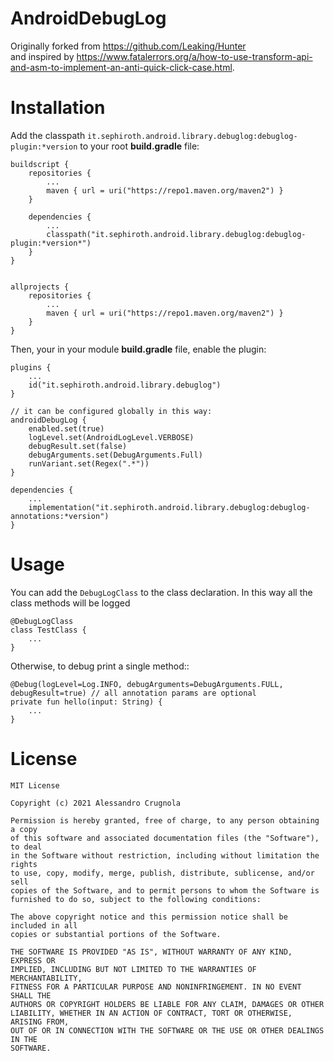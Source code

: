# AndroidDebugLog

Originally forked from https://github.com/Leaking/Hunter <br />
and inspired by https://www.fatalerrors.org/a/how-to-use-transform-api-and-asm-to-implement-an-anti-quick-click-case.html.


# Installation

Add the classpath `it.sephiroth.android.library.debuglog:debuglog-plugin:*version` to your root **build.gradle** file:

    buildscript {
        repositories {
            ...
            maven { url = uri("https://repo1.maven.org/maven2") }
        }

        dependencies {
            ...
            classpath("it.sephiroth.android.library.debuglog:debuglog-plugin:*version*")
        }
    }


    allprojects {
        repositories {
            ...
            maven { url = uri("https://repo1.maven.org/maven2") }
        }
    }

Then, your in your module **build.gradle** file, enable the plugin:

    plugins {
        ...
        id("it.sephiroth.android.library.debuglog")
    }

    // it can be configured globally in this way:
    androidDebugLog {
        enabled.set(true)
        logLevel.set(AndroidLogLevel.VERBOSE)
        debugResult.set(false)
        debugArguments.set(DebugArguments.Full)
        runVariant.set(Regex(".*"))
    }
    
    dependencies {
        ...
        implementation("it.sephiroth.android.library.debuglog:debuglog-annotations:*version")
    }

# Usage

You can add the `DebugLogClass` to the class declaration. In this way all the class methods will be logged

    @DebugLogClass
    class TestClass {
        ...
    }


Otherwise, to debug print a single method::

    @Debug(logLevel=Log.INFO, debugArguments=DebugArguments.FULL, debugResult=true) // all annotation params are optional
    private fun hello(input: String) {
        ...
    }


# License

    MIT License

    Copyright (c) 2021 Alessandro Crugnola

    Permission is hereby granted, free of charge, to any person obtaining a copy
    of this software and associated documentation files (the "Software"), to deal
    in the Software without restriction, including without limitation the rights
    to use, copy, modify, merge, publish, distribute, sublicense, and/or sell
    copies of the Software, and to permit persons to whom the Software is
    furnished to do so, subject to the following conditions:

    The above copyright notice and this permission notice shall be included in all
    copies or substantial portions of the Software.

    THE SOFTWARE IS PROVIDED "AS IS", WITHOUT WARRANTY OF ANY KIND, EXPRESS OR
    IMPLIED, INCLUDING BUT NOT LIMITED TO THE WARRANTIES OF MERCHANTABILITY,
    FITNESS FOR A PARTICULAR PURPOSE AND NONINFRINGEMENT. IN NO EVENT SHALL THE
    AUTHORS OR COPYRIGHT HOLDERS BE LIABLE FOR ANY CLAIM, DAMAGES OR OTHER
    LIABILITY, WHETHER IN AN ACTION OF CONTRACT, TORT OR OTHERWISE, ARISING FROM,
    OUT OF OR IN CONNECTION WITH THE SOFTWARE OR THE USE OR OTHER DEALINGS IN THE
    SOFTWARE.
